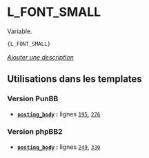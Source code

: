 # L_FONT_SMALL


Variable.

```html
{L_FONT_SMALL}
```

[*Ajouter une description*](https://fa-tvars.appspot.com/var/L_FONT_SMALL)

## Utilisations dans les templates

### Version PunBB
* __[`posting_body`](../tpl/var/punbb/posting_body.md#readme) :__ lignes [`195`](../tpl/src/punbb/posting_body.tpl#L195), [`276`](../tpl/src/punbb/posting_body.tpl#L276)

### Version phpBB2
* __[`posting_body`](../tpl/var/subsilver/posting_body.md#readme) :__ lignes [`249`](../tpl/src/subsilver/posting_body.tpl#L249), [`330`](../tpl/src/subsilver/posting_body.tpl#L330)